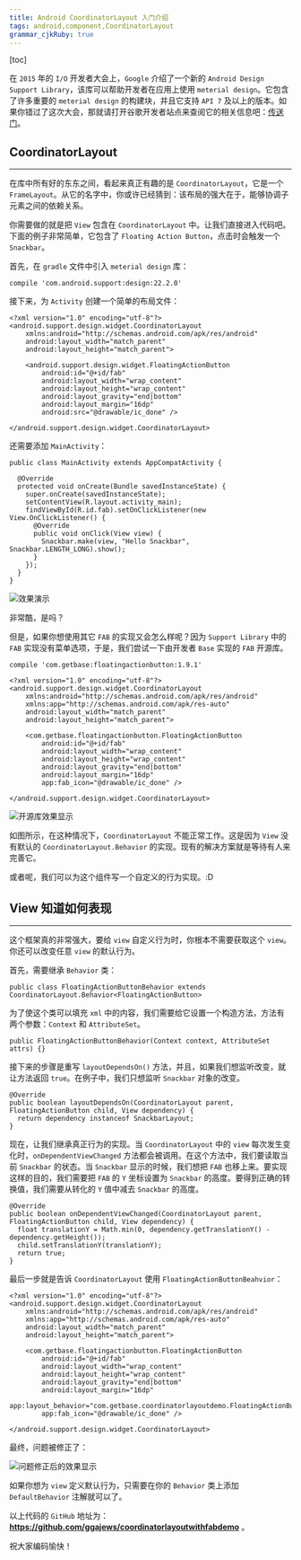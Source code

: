 ```yaml
---
title: Android CoordinatorLayout 入门介绍
tags: android,component,CoordinatorLayout
grammar_cjkRuby: true
---
```


[toc]

在 `2015` 年的 `I/O` 开发者大会上，`Google` 介绍了一个新的 `Android Design Support Library`，该库可以帮助开发者在应用上使用 `meterial design`。它包含了许多重要的 `meterial design` 的构建块，并且它支持 `API 7` 及以上的版本。如果你错过了这次大会，那就请打开谷歌开发者站点来查阅它的相关信息吧：[传送门](http://android-developers.blogspot.com/2015/05/android-design-support-library.html)。

## CoordinatorLayout
---
在库中所有好的东东之间，看起来真正有趣的是 `CoordinatorLayout`，它是一个 `FrameLayout`。从它的名字中，你或许已经猜到：该布局的强大在于，能够协调子元素之间的依赖关系。

你需要做的就是把 `View` 包含在 `CoordinatorLayout` 中。让我们直接进入代码吧。下面的例子非常简单，它包含了 `Floating Action Button`，点击时会触发一个 `Snackbar`。

首先，在 `gradle` 文件中引入 `meterial design` 库：

`compile 'com.android.support:design:22.2.0'`

接下来，为 `Activity` 创建一个简单的布局文件：

``` xml?linenums=true
<?xml version="1.0" encoding="utf-8"?>
<android.support.design.widget.CoordinatorLayout
    xmlns:android="http://schemas.android.com/apk/res/android"
    android:layout_width="match_parent"
    android:layout_height="match_parent">

    <android.support.design.widget.FloatingActionButton
        android:id="@+id/fab"
        android:layout_width="wrap_content"
        android:layout_height="wrap_content"
        android:layout_gravity="end|bottom"
        android:layout_margin="16dp"
        android:src="@drawable/ic_done" />

</android.support.design.widget.CoordinatorLayout>
```

还需要添加 `MainActivity`：

``` java?linenums=true
public class MainActivity extends AppCompatActivity {

  @Override  
  protected void onCreate(Bundle savedInstanceState) {
    super.onCreate(savedInstanceState);
    setContentView(R.layout.activity_main);
    findViewById(R.id.fab).setOnClickListener(new View.OnClickListener() {
      @Override
      public void onClick(View view) {
        Snackbar.make(view, "Hello Snackbar", Snackbar.LENGTH_LONG).show();
      }
    });
  }
}
```

![效果演示][1]

  
非常酷，是吗？
  
但是，如果你想使用其它 `FAB` 的实现又会怎么样呢？因为 `Support Library` 中的 `FAB` 实现没有菜单选项，于是，我们尝试一下由开发者 `Base` 实现的 `FAB` 开源库。

`compile 'com.getbase:floatingactionbutton:1.9.1'`

``` xml?linenums=true
<?xml version="1.0" encoding="utf-8"?>
<android.support.design.widget.CoordinatorLayout
    xmlns:android="http://schemas.android.com/apk/res/android"
    xmlns:app="http://schemas.android.com/apk/res-auto"
    android:layout_width="match_parent"
    android:layout_height="match_parent">

    <com.getbase.floatingactionbutton.FloatingActionButton
        android:id="@+id/fab"
        android:layout_width="wrap_content"
        android:layout_height="wrap_content"
        android:layout_gravity="end|bottom"
        android:layout_margin="16dp"
        app:fab_icon="@drawable/ic_done" />

</android.support.design.widget.CoordinatorLayout>
```

![开源库效果显示][2]

如图所示，在这种情况下，`CoordinatorLayout` 不能正常工作。这是因为 `View` 没有默认的 `CoordinatorLayout.Behavior` 的实现。现有的解决方案就是等待有人来完善它。

或者呢，我们可以为这个组件写一个自定义的行为实现。:D

## View 知道如何表现
---
这个框架真的非常强大，要给 `view` 自定义行为时，你根本不需要获取这个 `view`。你还可以改变任意 `view` 的默认行为。

首先，需要继承 `Behavior` 类：

`public class FloatingActionButtonBehavior extends CoordinatorLayout.Behavior<FloatingActionButton>`

为了使这个类可以填充 `xml` 中的内容，我们需要给它设置一个构造方法，方法有两个参数：`Context` 和 `AttributeSet`。

`public FloatingActionButtonBehavior(Context context, AttributeSet attrs) {}`

接下来的步骤是重写 `layoutDependsOn()` 方法，并且，如果我们想监听改变，就让方法返回 `true`。在例子中，我们只想监听 `Snackbar` 对象的改变。

``` java?linenums=true
@Override
public boolean layoutDependsOn(CoordinatorLayout parent, FloatingActionButton child, View dependency) {
  return dependency instanceof SnackbarLayout;
}
```

现在，让我们继承真正行为的实现。当 `CoordinatorLayout` 中的 `view` 每次发生变化时，`onDependentViewChanged` 方法都会被调用。在这个方法中，我们要读取当前 `Snackbar` 的状态。当 `Snackbar` 显示的时候，我们想把 `FAB` 也移上来。要实现这样的目的，我们需要把 `FAB` 的 `Y` 坐标设置为 `Snackbar` 的高度。要得到正确的转换值，我们需要从转化的 `Y` 值中减去 `Snackbar` 的高度。

``` java?linenums=true
@Override
public boolean onDependentViewChanged(CoordinatorLayout parent, FloatingActionButton child, View dependency) {
  float translationY = Math.min(0, dependency.getTranslationY() - dependency.getHeight());
  child.setTranslationY(translationY);
  return true;
}
```

最后一步就是告诉 `CoordinatorLayout` 使用 `FloatingActionButtonBeahvior`：

``` xml?linenums=true
<?xml version="1.0" encoding="utf-8"?>
<android.support.design.widget.CoordinatorLayout
    xmlns:android="http://schemas.android.com/apk/res/android"
    xmlns:app="http://schemas.android.com/apk/res-auto"
    android:layout_width="match_parent"
    android:layout_height="match_parent">

    <com.getbase.floatingactionbutton.FloatingActionButton
        android:id="@+id/fab"
        android:layout_width="wrap_content"
        android:layout_height="wrap_content"
        android:layout_gravity="end|bottom"
        android:layout_margin="16dp"
        app:layout_behavior="com.getbase.coordinatorlayoutdemo.FloatingActionButtonBehavior"
        app:fab_icon="@drawable/ic_done" />

</android.support.design.widget.CoordinatorLayout>
```

最终，问题被修正了：

![问题修正后的效果显示][3]

如果你想为 `view` 定义默认行为，只需要在你的 `Behavior` 类上添加 `DefaultBehavior` 注解就可以了。

以上代码的 `GitHub` 地址为：**https://github.com/ggajews/coordinatorlayoutwithfabdemo** 。

祝大家编码愉快！


  [1]: ./images/snackbar1.gif "效果显示"
  [2]: ./images/snackbar2.gif "开源库效果显示"
  [3]: ./images/snackbar3.gif "问题修正后的效果显示"